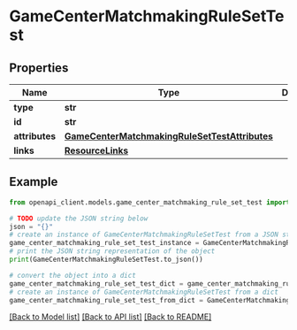 # GameCenterMatchmakingRuleSetTest


## Properties

Name | Type | Description | Notes
------------ | ------------- | ------------- | -------------
**type** | **str** |  | 
**id** | **str** |  | 
**attributes** | [**GameCenterMatchmakingRuleSetTestAttributes**](GameCenterMatchmakingRuleSetTestAttributes.md) |  | [optional] 
**links** | [**ResourceLinks**](ResourceLinks.md) |  | [optional] 

## Example

```python
from openapi_client.models.game_center_matchmaking_rule_set_test import GameCenterMatchmakingRuleSetTest

# TODO update the JSON string below
json = "{}"
# create an instance of GameCenterMatchmakingRuleSetTest from a JSON string
game_center_matchmaking_rule_set_test_instance = GameCenterMatchmakingRuleSetTest.from_json(json)
# print the JSON string representation of the object
print(GameCenterMatchmakingRuleSetTest.to_json())

# convert the object into a dict
game_center_matchmaking_rule_set_test_dict = game_center_matchmaking_rule_set_test_instance.to_dict()
# create an instance of GameCenterMatchmakingRuleSetTest from a dict
game_center_matchmaking_rule_set_test_from_dict = GameCenterMatchmakingRuleSetTest.from_dict(game_center_matchmaking_rule_set_test_dict)
```
[[Back to Model list]](../README.md#documentation-for-models) [[Back to API list]](../README.md#documentation-for-api-endpoints) [[Back to README]](../README.md)


